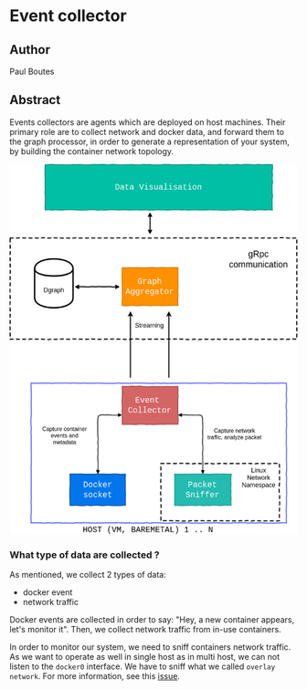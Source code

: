 # Event collector

## Author 

Paul Boutes

## Abstract

Events collectors are agents which are deployed on
host machines. Their primary role are to collect network and
docker data, and forward them to the graph processor, in order to
generate a representation of your system, by building the container network topology.

![collector architecture](docs/collector.png)

### What type of data are collected ?

As mentioned, we collect 2 types of data:
* docker event
* network traffic

Docker events are collected in order to say: "Hey, a new container appears, let's monitor it".
Then, we collect network traffic from in-use containers.

In order to monitor our system, we need to sniff containers network traffic. As 
we want to operate as well in single host as in multi host, we can not listen to 
the `docker0` interface. We have to sniff what we called `overlay network`.
For more information, see this [issue](https://github.com/PaulBoutes/docker-event-collector/issues/6).

